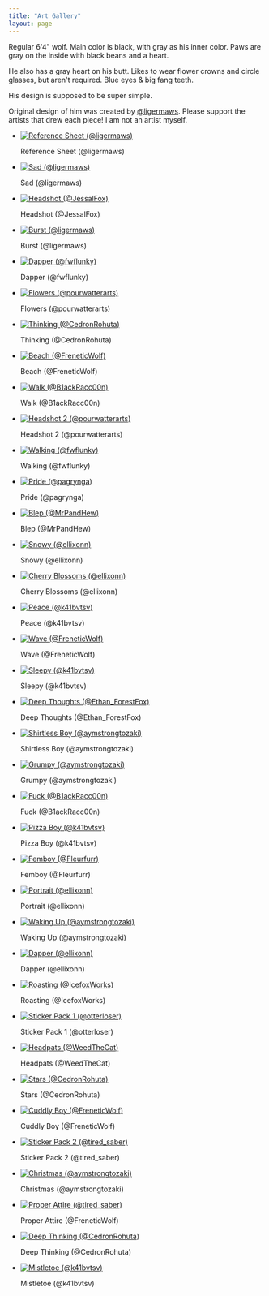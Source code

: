 ```yaml
---
title: "Art Gallery"
layout: page
---
```

<div id="art-description">
    <p>Regular 6'4" wolf. Main color is black, with gray as his inner color. Paws are gray on the inside with black beans and a heart.</p>
    <p>He also has a gray heart on his butt. Likes to wear flower crowns and circle glasses, but aren't required. Blue eyes & big fang teeth.</p>
    <p>His design is supposed to be super simple.</p>
    <p>Original design of him was created by <a href="https://twitter.com/ligermaws">@ligermaws</a>. Please support the artists that drew each piece! I am not an artist myself.</p>
</div>
<div id="gallery01" class="gallery">
    <div class="inner">
        <ul>
            <li>
                <a href="https://hyper.lol/art/ref.png" class="thumbnail"><span class="frame deferred"><img data-src="https://hyper.lol/art/ref.png"
                            alt="Reference Sheet (@ligermaws)" /></span></a>
                <div class="caption">
                    <p>Reference Sheet (@ligermaws)</p>
                </div>
            </li>
            <li>
                <a href="https://hyper.lol/art/sad.png" class="thumbnail"><span class="frame deferred"><img data-src="https://hyper.lol/art/sad.png"
                            alt="Sad (@ligermaws)" /></span></a>
                <div class="caption">
                    <p>Sad (@ligermaws)</p>
                </div>
            </li>
            <li>
                <a href="https://hyper.lol/art/headshot.png" class="thumbnail"><span class="frame deferred"><img
                            data-src="https://hyper.lol/art/headshot.png" alt="Headshot (@JessalFox)" /></span></a>
                <div class="caption">
                    <p>Headshot (@JessalFox)</p>
                </div>
            </li>
            <li>
                <a href="https://hyper.lol/art/burst.png" class="thumbnail"><span class="frame deferred"><img
                            data-src="https://hyper.lol/art/burst.png" alt="Burst (@ligermaws)" /></span></a>
                <div class="caption">
                    <p>Burst (@ligermaws)</p>
                </div>
            </li>
            <li>
                <a href="https://hyper.lol/art/dapper.png" class="thumbnail"><span class="frame deferred"><img
                            data-src="https://hyper.lol/art/dapper.png" alt="Dapper (@fwflunky)" /></span></a>
                <div class="caption">
                    <p>Dapper (@fwflunky)</p>
                </div>
            </li>
            <li>
                <a href="https://hyper.lol/art/flowers.png" class="thumbnail"><span class="frame deferred"><img
                            data-src="https://hyper.lol/art/flowers.png" alt="Flowers (@pourwatterarts)" /></span></a>
                <div class="caption">
                    <p>Flowers (@pourwatterarts)</p>
                </div>
            </li>
            <li>
                <a href="https://hyper.lol/art/thinking.png" class="thumbnail"><span class="frame deferred"><img
                            data-src="https://hyper.lol/art/thinking.png" alt="Thinking (@CedronRohuta)" /></span></a>
                <div class="caption">
                    <p>Thinking (@CedronRohuta)</p>
                </div>
            </li>
            <li>
                <a href="https://hyper.lol/art/beach.jpg" class="thumbnail"><span class="frame deferred"><img
                            data-src="https://hyper.lol/art/beach.jpg" alt="Beach (@FreneticWolf)" /></span></a>
                <div class="caption">
                    <p>Beach (@FreneticWolf)</p>
                </div>
            </li>
            <li>
                <a href="https://hyper.lol/art/walk.png" class="thumbnail"><span class="frame deferred"><img data-src="https://hyper.lol/art/walk.png"
                            alt="Walk (@B1ackRacc00n)" /></span></a>
                <div class="caption">
                    <p>Walk (@B1ackRacc00n)</p>
                </div>
            </li>
            <li>
                <a href="https://hyper.lol/art/headshot-2.png" class="thumbnail"><span class="frame deferred"><img
                            data-src="https://hyper.lol/art/headshot-2.png" alt="Headshot 2 (@pourwatterarts)" /></span></a>
                <div class="caption">
                    <p>Headshot 2 (@pourwatterarts)</p>
                </div>
            </li>
            <li>
                <a href="https://hyper.lol/art/walking.png" class="thumbnail"><span class="frame deferred"><img
                            data-src="https://hyper.lol/art/walking.png" alt="Walking (@fwflunky)" /></span></a>
                <div class="caption">
                    <p>Walking (@fwflunky)</p>
                </div>
            </li>
            <li>
                <a href="https://hyper.lol/art/pride.png" class="thumbnail"><span class="frame deferred"><img
                            data-src="https://hyper.lol/art/pride.png" alt="Pride (@pagrynga)" /></span></a>
                <div class="caption">
                    <p>Pride (@pagrynga)</p>
                </div>
            </li>
            <li>
                <a href="https://hyper.lol/art/blep.jpg" class="thumbnail"><span class="frame deferred"><img
                            data-src="https://hyper.lol/art/blep.jpg" alt="Blep (@MrPandHew)" /></span></a>
                <div class="caption">
                    <p>Blep (@MrPandHew)</p>
                </div>
            </li>
            <li>
                <a href="https://hyper.lol/art/snowy.png" class="thumbnail"><span class="frame deferred"><img
                            data-src="https://hyper.lol/art/snowy.png" alt="Snowy (@ellixonn)" /></span></a>
                <div class="caption">
                    <p>Snowy (@ellixonn)</p>
                </div>
            </li>
            <li>
                <a href="https://hyper.lol/art/cherry-blossoms.png" class="thumbnail"><span class="frame deferred"><img
                            data-src="https://hyper.lol/art/cherry-blossoms.png" alt="Cherry Blossoms (@ellixonn)" /></span></a>
                <div class="caption">
                    <p>Cherry Blossoms (@ellixonn)</p>
                </div>
            </li>
            <li>
                <a href="https://hyper.lol/art/peace.png" class="thumbnail"><span class="frame deferred"><img
                            data-src="https://hyper.lol/art/peace.png" alt="Peace (@k41bvtsv)" /></span></a>
                <div class="caption">
                    <p>Peace (@k41bvtsv)</p>
                </div>
            </li>
            <li>
                <a href="https://hyper.lol/art/wave.jpg" class="thumbnail"><span class="frame deferred"><img
                            data-src="https://hyper.lol/art/wave.jpg" alt="Wave (@FreneticWolf)" /></span></a>
                <div class="caption">
                    <p>Wave (@FreneticWolf)</p>
                </div>
            </li>
            <li>
                <a href="https://hyper.lol/art/sleepy.png" class="thumbnail"><span class="frame deferred"><img
                            data-src="https://hyper.lol/art/sleepy.png" alt="Sleepy (@k41bvtsv)" /></span></a>
                <div class="caption">
                    <p>Sleepy (@k41bvtsv)</p>
                </div>
            </li>
            <li>
                <a href="https://hyper.lol/art/deep-thoughts.png" class="thumbnail"><span class="frame deferred"><img
                            data-src="https://hyper.lol/art/deep-thoughts.png" alt="Deep Thoughts (@Ethan_ForestFox)" /></span></a>
                <div class="caption">
                    <p>Deep Thoughts (@Ethan_ForestFox)</p>
                </div>
            </li>
            <li>
                <a href="https://hyper.lol/art/shirtless-boy.jpg" class="thumbnail"><span class="frame deferred"><img
                            data-src="https://hyper.lol/art/shirtless-boy.jpg" alt="Shirtless Boy (@aymstrongtozaki)" /></span></a>
                <div class="caption">
                    <p>Shirtless Boy (@aymstrongtozaki)</p>
                </div>
            </li>
            <li>
                <a href="https://hyper.lol/art/grumpy.jpg" class="thumbnail"><span class="frame deferred"><img
                            data-src="https://hyper.lol/art/grumpy.jpg" alt="Grumpy (@aymstrongtozaki)" /></span></a>
                <div class="caption">
                    <p>Grumpy (@aymstrongtozaki)</p>
                </div>
            </li>
            <li>
                <a href="https://hyper.lol/art/fuck.jpg" class="thumbnail"><span class="frame deferred"><img
                            data-src="https://hyper.lol/art/fuck.jpg" alt="Fuck (@B1ackRacc00n)" /></span></a>
                <div class="caption">
                    <p>Fuck (@B1ackRacc00n)</p>
                </div>
            </li>
            <li>
                <a href="https://hyper.lol/art/pizza.jpg" class="thumbnail"><span class="frame deferred"><img
                            data-src="https://hyper.lol/art/pizza.jpg" alt="Pizza Boy (@k41bvtsv)" /></span></a>
                <div class="caption">
                    <p>Pizza Boy (@k41bvtsv)</p>
                </div>
            </li>
            <li>
                <a href="https://hyper.lol/art/femboy.png" class="thumbnail"><span class="frame deferred"><img
                            data-src="https://hyper.lol/art/femboy.png" alt="Femboy (@Fleurfurr)" /></span></a>
                <div class="caption">
                    <p>Femboy (@Fleurfurr)</p>
                </div>
            </li>
            <li>
                <a href="https://hyper.lol/art/portrait.png" class="thumbnail"><span class="frame deferred"><img
                            data-src="https://hyper.lol/art/portrait.png" alt="Portrait (@ellixonn)" /></span></a>
                <div class="caption">
                    <p>Portrait (@ellixonn)</p>
                </div>
            </li>
            <li>
                <a href="https://hyper.lol/art/waking-up.jpg" class="thumbnail"><span class="frame deferred"><img
                            data-src="https://hyper.lol/art/waking-up.jpg" alt="Waking Up (@aymstrongtozaki)" /></span></a>
                <div class="caption">
                    <p>Waking Up (@aymstrongtozaki)</p>
                </div>
            </li>
            <li>
                <a href="https://hyper.lol/art/dapper.jpg" class="thumbnail"><span class="frame deferred"><img
                            data-src="https://hyper.lol/art/dapper.jpg" alt="Dapper (@ellixonn)" /></span></a>
                <div class="caption">
                    <p>Dapper (@ellixonn)</p>
                </div>
            </li>
            <li>
                <a href="https://hyper.lol/art/roasting.png" class="thumbnail"><span class="frame deferred"><img
                            data-src="https://hyper.lol/art/roasting.png" alt="Roasting (@IcefoxWorks)" /></span></a>
                <div class="caption">
                    <p>Roasting (@IcefoxWorks)</p>
                </div>
            </li>
            <li>
                <a href="https://hyper.lol/art/stickers1.png" class="thumbnail"><span class="frame deferred"><img
                            data-src="https://hyper.lol/art/stickers1.png" alt="Sticker Pack 1 (@otterloser)" /></span></a>
                <div class="caption">
                    <p>Sticker Pack 1 (@otterloser)</p>
                </div>
            </li>
            <li>
                <a href="https://hyper.lol/art/headpats.jpg" class="thumbnail"><span class="frame deferred"><img
                            data-src="https://hyper.lol/art/headpats.jpg" alt="Headpats (@WeedTheCat)" /></span></a>
                <div class="caption">
                    <p>Headpats (@WeedTheCat)</p>
                </div>
            </li>
            <li>
                <a href="https://hyper.lol/art/stars.png" class="thumbnail"><span class="frame deferred"><img
                            data-src="https://hyper.lol/art/stars.png" alt="Stars (@CedronRohuta)" /></span></a>
                <div class="caption">
                    <p>Stars (@CedronRohuta)</p>
                </div>
            </li>
            <li>
                <a href="https://hyper.lol/art/cuddly.jpg" class="thumbnail"><span class="frame deferred"><img
                            data-src="https://hyper.lol/art/cuddly.jpg" alt="Cuddly Boy (@FreneticWolf)" /></span></a>
                <div class="caption">
                    <p>Cuddly Boy (@FreneticWolf)</p>
                </div>
            </li>
            <li>
                <a href="https://hyper.lol/art/stickers2.png" class="thumbnail"><span class="frame deferred"><img
                            data-src="https://hyper.lol/art/stickers2.png" alt="Sticker Pack 2 (@tired_saber)" /></span></a>
                <div class="caption">
                    <p>Sticker Pack 2 (@tired_saber)</p>
                </div>
            </li>
            <li>
                <a href="https://hyper.lol/art/christmas.jpg" class="thumbnail"><span class="frame deferred"><img
                            data-src="https://hyper.lol/art/christmas.jpg" alt="Christmas (@aymstrongtozaki)" /></span></a>
                <div class="caption">
                    <p>Christmas (@aymstrongtozaki)</p>
                </div>
            </li>
            <li>
                <a href="https://hyper.lol/art/proper-attire.jpg" class="thumbnail"><span class="frame deferred"><img
                            data-src="https://hyper.lol/art/proper-attire.jpg" alt="Proper Attire (@tired_saber)" /></span></a>
                <div class="caption">
                    <p>Proper Attire (@FreneticWolf)</p>
                </div>
            </li>
            <li>
                <a href="https://hyper.lol/art/deep-thinking.png" class="thumbnail"><span class="frame deferred"><img
                            data-src="https://hyper.lol/art/deep-thinking.png" alt="Deep Thinking (@CedronRohuta)" /></span></a>
                <div class="caption">
                    <p>Deep Thinking (@CedronRohuta)</p>
                </div>
            </li>
            <li>
                <a href="https://hyper.lol/art/mistletoe.jpg" class="thumbnail"><span class="frame deferred"><img
                            data-src="https://hyper.lol/art/mistletoe.jpg" alt="Mistletoe (@k41bvtsv)" /></span></a>
                <div class="caption">
                    <p>Mistletoe (@k41bvtsv)</p>
                </div>
            </li>
        </ul>
    </div>
</div>